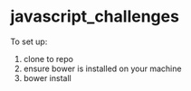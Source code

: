 # javascript_challenges

To set up:
1. clone to repo
2. ensure bower is installed on your machine
3. bower install
